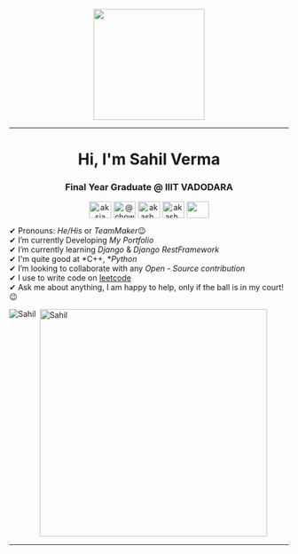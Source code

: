 <p align="center">
  <img src="https://github.com/thompsonemerson/thompsonemerson/raw/master/cover-thompson.png" height="200"/>
</p>
<hr>
<h1 align="center">Hi, I'm Sahil Verma</h1>
<h3 align="center"> Final Year Graduate @ IIIT VADODARA</h3>
<p align="center">
<a href="https://www.linkedin.com/in/sahil-verma-5225001aa/" target="blank"><img align="center" src="https://cdn.jsdelivr.net/npm/simple-icons@3.0.1/icons/linkedin.svg" alt="aksia" height="30" width="40" /></a>
<a href="https://www.hackerrank.com/h201951133" target="blank"><img align="center" src="https://cdn.jsdelivr.net/npm/simple-icons@3.0.1/icons/hackerrank.svg" alt="@chowrasia_akash1" height="30" width="40" /></a>
<a href="https://leetcode.com/luv_ahsin/" target="blank"><img align="center" src="https://cdn.jsdelivr.net/npm/simple-icons@3.0.1/icons/leetcode.svg" alt="akash_chowrasia" height="30" width="40" /></a>
<a href="https://auth.geeksforgeeks.org/user/201951133/profile" target="blank"><img align="center" src="https://cdn.jsdelivr.net/npm/simple-icons@3.0.1/icons/geeksforgeeks.svg" alt="akash_chowrasia" height="30" width="40" /></a>
 <a href = "mailto: sahilverma.1705@gmail.com"><img align="center" src="https://simpleicons.org/icons/gmail.svg" height="30" width="40" /></a>
</p>
</p>

✔ Pronouns: *He/His* or *TeamMaker*😉 <br>
✔ I’m currently Developing *My Portfolio* <br>
✔ I’m currently learning *Django* & *Django RestFramework*<br>
✔ I'm quite good at *C++, **Python*<br>
✔ I’m looking to collaborate with any *Open - Source contribution*<br>
✔ I use to write code on [leetcode](https://leetcode.com/luv_ahsin/) <br>
✔ Ask me about anything, I am happy to help, only if the ball is in my court!😉<br>

<p><img align="left" src="https://github-readme-stats.vercel.app/api/top-langs?username=sahil151&show_icons=true&locale=en&layout=compact" alt="Sahil" /></p>

<p>&nbsp;<img align="center" src="https://github-readme-stats.vercel.app/api?username=sahil151&count_private=true&show_icons=true" alt="Sahil" width="410" /></p>

<hr>
